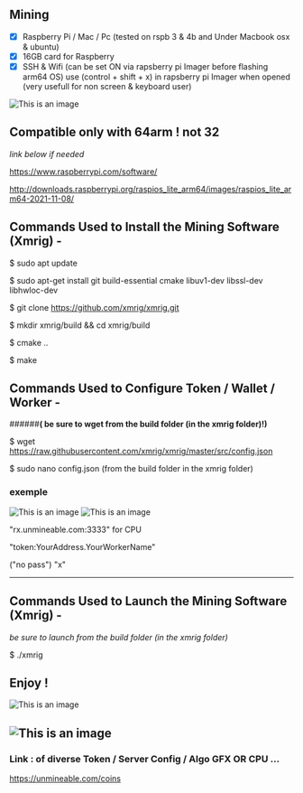 ## Mining 

- [x] Raspberry Pi / Mac / Pc (tested on rspb 3 & 4b and Under Macbook osx & ubuntu) 
- [x] 16GB card for Raspberry  
- [x] SSH  & Wifi (can be set ON via rapsberry pi Imager before flashing arm64 OS) use (control + shift + x) in rapsberry pi Imager when opened 
     (very usefull for non screen & keyboard user)

![This is an image](https://github.com/cryptonobo/MinnigTools/blob/master/istockphoto-1170634914-612x612.jpg)
## Compatible only with 64arm ! not 32

*link below if needed*

https://www.raspberrypi.com/software/

http://downloads.raspberrypi.org/raspios_lite_arm64/images/raspios_lite_arm64-2021-11-08/


## **Commands Used to Install the Mining Software (Xmrig) -**

$ sudo apt update

$ sudo apt-get install git build-essential cmake libuv1-dev libssl-dev libhwloc-dev

$ git clone https://github.com/xmrig/xmrig.git

$ mkdir xmrig/build && cd xmrig/build

$ cmake .. 

$ make 

## **Commands Used to Configure Token / Wallet / Worker -**

######**( be sure to wget from the build folder (in the xmrig folder)!)**

$ wget https://raw.githubusercontent.com/xmrig/xmrig/master/src/config.json

$ sudo nano config.json (from the build folder in the xmrig folder)

### exemple

![This is an image](https://github.com/cryptonobo/MinnigTools/blob/master/Screenshot%202021-11-16%20at%2006.45.36.png)
![This is an image](https://github.com/cryptonobo/MinnigTools/blob/master/Screenshot%202021-11-16%20at%2006.45.28.png)

"rx.unmineable.com:3333" for CPU 

"token:YourAddress.YourWorkerName"

("no pass") "x"

------------
## **Commands Used to Launch the Mining Software (Xmrig) -**

*be sure to launch from the build folder (in the xmrig folder)*

$ ./xmrig 


## **Enjoy** !

![This is an image](https://github.com/cryptonobo/Mining-XMRIG-various-coin-/blob/master/Screenshot%202021-11-16%20at%2007.06.49.png)

![This is an image](https://github.com/cryptonobo/Mining-XMRIG-various-coin-/blob/master/Screenshot%202021-11-16%20at%2007.06.55.png)
-------------


### **Link :**  of diverse Token / Server Config / Algo GFX OR CPU ...

https://unmineable.com/coins


